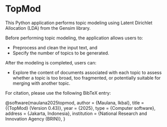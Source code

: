 # TopMod
This Python application performs topic modeling using Latent Dirichlet Allocation (LDA) from the Gensim library.

Before performing topic modeling, the application allows users to:
- Preprocess and clean the input text, and
- Specify the number of topics to be generated.

After the modeling is completed, users can:
- Explore the content of documents associated with each topic to assess whether a topic is too broad, too fragmented, or potentially suitable for merging with another topic.

For citation, please use the following BibTeX entry:

@software{maulana2025topmod,
  author       = {Maulana, Ikbal},
  title        = {{TopMod} (Version 0.43)},
  year         = {2025},
  type         = {Computer software},
  address      = {Jakarta, Indonesia},
  institution  = {National Research and Innovation Agency (BRIN)},
}

